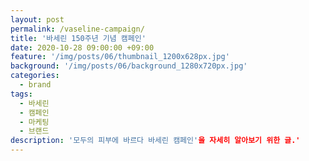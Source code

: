 ```yaml
---
layout: post
permalink: /vaseline-campaign/
title: '바세린 150주년 기념 캠페인'
date: 2020-10-28 09:00:00 +09:00
feature: '/img/posts/06/thumbnail_1200x628px.jpg'
background: '/img/posts/06/background_1280x720px.jpg'
categories:
  - brand
tags:
  - 바세린
  - 캠페인
  - 마케팅
  - 브랜드
description: '모두의 피부에 바르다 바세린 캠페인'을 자세히 알아보기 위한 글.'
---
```

